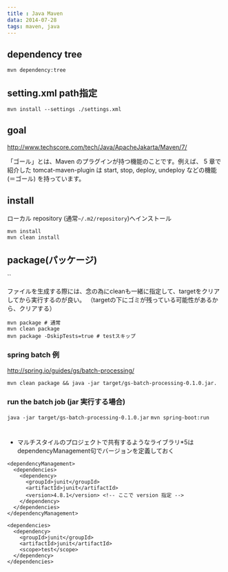 ```yaml
---
title : Java Maven
data: 2014-07-28
tags: maven, java
---
```


## dependency tree

`mvn dependency:tree`

## setting.xml path指定

`mvn install --settings ./settings.xml`

## goal

<http://www.techscore.com/tech/Java/ApacheJakarta/Maven/7/>

「ゴール」とは、Maven のプラグインが持つ機能のことです。例えば、 5 章で紹介した tomcat-maven-plugin は start, stop, deploy, undeploy などの機能 (＝ゴール) を持っています。

## install

ローカル repository (通常`~/.m2/repository`)へインストール

```
mvn install
mvn clean install
```

## package(パッケージ)

``

ファイルを生成する際には、念の為にcleanも一緒に指定して、targetをクリアしてから実行するのが良い。
（targetの下にゴミが残っている可能性があるから、クリアする）

```
mvn package # 通常
mvn clean package
mvn package -DskipTests=true # testスキップ
```

### spring batch 例

<http://spring.io/guides/gs/batch-processing/>

`mvn clean package && java -jar target/gs-batch-processing-0.1.0.jar.`

### run the batch job (jar 実行する場合)

`java -jar target/gs-batch-processing-0.1.0.jar`
`mvn spring-boot:run`


#

+ マルチスタイルのプロジェクトで共有するようなライブラリ*5はdependencyManagement句でバージョンを定義しておく

```
<dependencyManagement>
  <dependencies>
    <dependency>
      <groupId>junit</groupId>
      <artifactId>junit</artifactId>
      <version>4.8.1</version> <!-- ここで version 指定 -->
    </dependency>
  </dependencies>
</dependencyManagement>
```

```
<dependencies>
  <dependency>
    <groupId>junit</groupId>
    <artifactId>junit</artifactId>
    <scope>test</scope>
  </dependency>
</dependencies>
```
